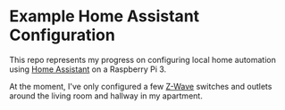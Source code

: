 # Example Home Assistant Configuration

This repo represents my progress on configuring local home automation using [Home Assistant](https://home-assistant.io/) on a Raspberry Pi 3.

At the moment, I've only configured a few [Z-Wave](https://en.wikipedia.org/wiki/Z-Wave) switches and outlets around the living room and hallway in my apartment.
